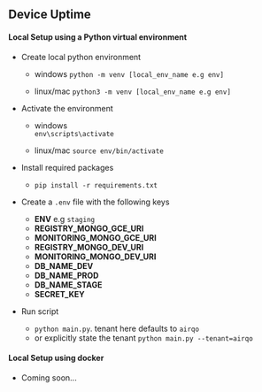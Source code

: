## Device Uptime

#### Local Setup using a Python virtual environment
* Create local python environment
    * windows
	`python -m venv [local_env_name e.g env]`

    * linux/mac
	`python3 -m venv [local_env_name e.g env]`

* Activate the environment
    * windows  
	  `env\scripts\activate`

	* linux/mac
	  `source env/bin/activate`

* Install required packages
     * `pip install -r requirements.txt`

* Create a `.env` file with the following keys
    * **ENV** e.g `staging`
    * **REGISTRY_MONGO_GCE_URI**
    * **MONITORING_MONGO_GCE_URI**
    * **REGISTRY_MONGO_DEV_URI**
    * **MONITORING_MONGO_DEV_URI**
    * **DB_NAME_DEV**
    * **DB_NAME_PROD**
    * **DB_NAME_STAGE**
    * **SECRET_KEY**

* Run script
    * `python main.py`. tenant here defaults to `airqo`
    * or explicitly state the tenant `python main.py --tenant=airqo`

#### Local Setup using docker
* Coming soon...